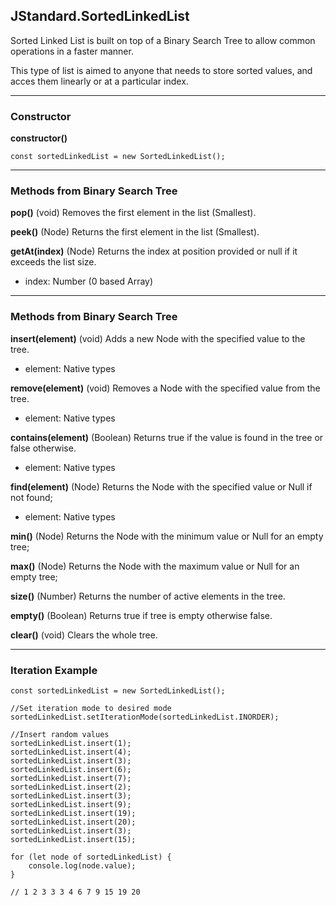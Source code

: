 ## JStandard.SortedLinkedList

Sorted Linked List is built on top of a Binary Search Tree to allow common operations in a faster manner.

This type of list is aimed to anyone that needs to store sorted values, and acces them linearly or at a particular index.

----------

### Constructor ###

**constructor()** 

    const sortedLinkedList = new SortedLinkedList();

----------

### Methods from Binary Search Tree ###

**pop()** (void) Removes the first element in the list (Smallest).

**peek()** (Node) Returns the first element in the list (Smallest).

**getAt(index)** (Node) Returns the index at position provided or null if it exceeds the list size.

- index: Number (0 based Array)

----------

### Methods from Binary Search Tree ###

**insert(element)** (void) Adds a new Node with the specified value to the tree.

- element: Native types

**remove(element)** (void) Removes a Node with the specified value from the tree.

- element: Native types

**contains(element)** (Boolean) Returns true if the value is found in the tree or false otherwise.

- element: Native types

**find(element)** (Node) Returns the Node with the specified value or Null if not found;

- element: Native types

**min()** (Node) Returns the Node with the minimum value or Null for an empty tree;

**max()** (Node) Returns the Node with the maximum value or Null for an empty tree;

**size()** (Number) Returns the number of active elements in the tree.

**empty()** (Boolean) Returns true if tree is empty otherwise false.

**clear()** (void) Clears the whole tree.

----------

### Iteration Example ###

```
const sortedLinkedList = new SortedLinkedList();

//Set iteration mode to desired mode
sortedLinkedList.setIterationMode(sortedLinkedList.INORDER);

//Insert random values
sortedLinkedList.insert(1); 
sortedLinkedList.insert(4); 
sortedLinkedList.insert(3); 
sortedLinkedList.insert(6); 
sortedLinkedList.insert(7);
sortedLinkedList.insert(2); 
sortedLinkedList.insert(3); 
sortedLinkedList.insert(9); 
sortedLinkedList.insert(19); 
sortedLinkedList.insert(20); 
sortedLinkedList.insert(3); 
sortedLinkedList.insert(15);

for (let node of sortedLinkedList) {
	console.log(node.value);
}

// 1 2 3 3 3 4 6 7 9 15 19 20
```